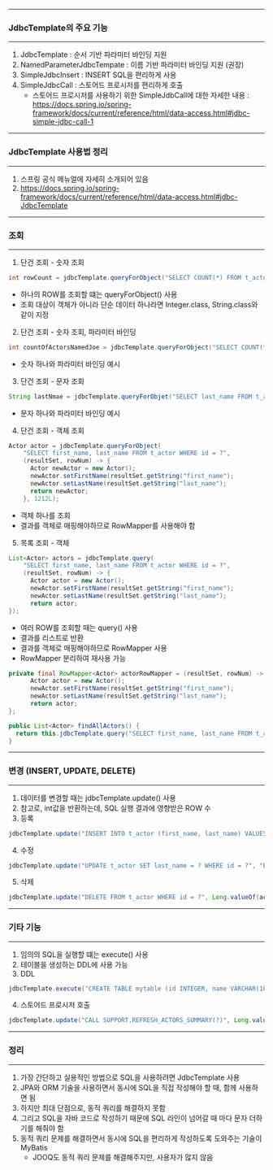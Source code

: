 -----
### JdbcTemplate의 주요 기능
-----
1. JdbcTemplate : 순서 기반 파라미터 바인딩 지원
2. NamedParameterJdbcTempate : 이름 기반 파라미터 바인딩 지원 (권장)
3. SimpleJdbcInsert : INSERT SQL을 편리하게 사용
4. SimpleJdbcCall : 스토어드 프로시저를 편리하게 호출
   - 스토어드 프로시저를 사용하기 위한 SimpleJdbCall에 대한 자세한 내용 : https://docs.spring.io/spring-framework/docs/current/reference/html/data-access.html#jdbc-simple-jdbc-call-1

-----
### JdbcTemplate 사용법 정리
-----
1. 스프링 공식 메뉴얼에 자세히 소개되어 있음
2. https://docs.spring.io/spring-framework/docs/current/reference/html/data-access.html#jdbc-JdbcTemplate

-----
### 조회
-----
1. 단건 조회 - 숫자 조회
```java
int rowCount = jdbcTemplate.queryForObject("SELECT COUNT(*) FROM t_actor", Integer.class);
```
  - 하나의 ROW를 조회할 떄는 queryForObject() 사용
  - 조회 대상이 객체가 아니라 단순 데이터 하나라면 Integer.class, String.class와 같이 지정

2. 단건 조회 - 숫자 조회, 파라미터 바인딩
```java
int countOfActorsNamedJoe = jdbcTemplate.queryForObject("SELECT COUNT(*) FROM t_actor WHERE first_name = ?", Integer.class, "Joe");
```
  - 숫자 하나와 파라미터 바인딩 예시

3. 단건 조회 - 문자 조회
```java
String lastNmae = jdbcTemplate.queryForObjet("SELECT last_name FROM t_actor WHERE id = ?", String.class, 1212L);
```
  - 문자 하나와 파라미터 바인딩 예시

4. 단건 조회 - 객체 조회
```java
Actor actor = jdbcTemplate.queryForObject(
    "SELECT first_name, last_name FROM t_actor WHERE id = ?",
    (resultSet, rowNum) -> {
      Actor newActor = new Actor();
      newActor.setFirstName(resultSet.getString("first_name");
      newActor.setLastName(resultSet.getString("last_name");
      return newActor;
    }, 1212L);
```
  - 객체 하나를 조회
  - 결과를 객체로 매핑해야하므로 RowMapper를 사용해야 함

5. 목록 조회 - 객체
```java
List<Actor> actors = jdbcTemplate.query(
    "SELECT first_name, last_name FROM t_actor WHERE id = ?",
    (resultSet, rowNum) -> {
      Actor actor = new Actor();
      newActor.setFirstName(resultSet.getString("first_name");
      newActor.setLastName(resultSet.getString("last_name");
      return actor;
});
```
  - 여러 ROW를 조회할 때는 query() 사용
  - 결과를 리스트로 반환
  - 결과를 객체로 매핑해야하므로 RowMapper 사용
  - RowMapper 분리하여 재사용 가능
```java
private final RowMapper<Actor> actorRowMapper = (resultSet, rowNum) -> {
      Actor actor = new Actor();
      newActor.setFirstName(resultSet.getString("first_name");
      newActor.setLastName(resultSet.getString("last_name");
      return actor;
};

public List<Actor> findAllActors() {
  return this.jdbcTemplate.query("SELECT first_name, last_name FROM t_actor WHERE id = ?", actorRowMapper);
}
```

-----
### 변경 (INSERT, UPDATE, DELETE)
-----
1. 데이터를 변경할 때는 jdbcTemplate.update() 사용
2. 참고로, int값을 반환하는데, SQL 실행 결과에 영향받은 ROW 수
3. 등록
```java
jdbcTemplate.update("INSERT INTO t_actor (first_name, last_name) VALUES (?, ?)", "Leonor", "Watling");
```

4. 수정
```java
jdbcTemplate.update("UPDATE t_actor SET last_name = ? WHERE id = ?", "Banjo", 5276L);
```

5. 삭제
```java
jdbcTemplate.update("DELETE FROM t_actor WHERE id = ?", Long.valueOf(actorId));
```

-----
### 기타 기능
-----
1. 임의의 SQL을 실행할 떄는 execute() 사용
2. 테이블을 생성하는 DDL에 사용 가능
3. DDL
```java
jdbcTemplate.execute("CREATE TABLE mytable (id INTEGER, name VARCHAR(100)");
```

4. 스토어드 프로시저 호출
```java
jdbcTemplate.update("CALL SUPPORT.REFRESH_ACTORS_SUMMARY(?)", Long.valueOf(unionId));
```

-----
### 정리
-----
1. 가장 간단하고 실용적인 방법으로 SQL을 사용하려면 JdbcTemplate 사용
2. JPA와 ORM 기술을 사용하면서 동시에 SQL을 직접 작성해야 할 때, 함께 사용하면 됨
3. 하지만 최대 단점으로, 동적 쿼리를 해결하지 못함
4. 그리고 SQL을 자바 코드로 작성하기 때문에 SQL 라인이 넘어갈 때 마다 문자 더하기를 해줘야 함
5. 동적 쿼리 문제를 해결하면서 동시에 SQL을 편리하게 작성하도록 도와주는 기술이 MyBatis
   - JOOQ도 동적 쿼리 문제를 해결해주지만, 사용자가 많지 않음
